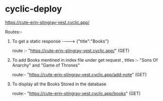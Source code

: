# cyclic-deploy

https://cute-erin-stingray-vest.cyclic.app/

Routes:-

1) To get a static response  ----> {"title":"Books"}
   
   route :-  "https://cute-erin-stingray-vest.cyclic.app/"  (GET)

2) To add Books mentined in index file under get request , titles :- "Sons Of Anarchy" and  "Game of Thrones"

   route:-   "https://cute-erin-stingray-vest.cyclic.app/add-note" (GET)

3) To display all the Books Stored in the database
   
   route:-   "https://cute-erin-stingray-vest.cyclic.app/books" (GET)



